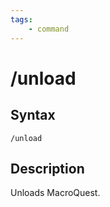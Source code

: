 ```yaml
---
tags:
    - command
---
```

# /unload

## Syntax
<!--cmd-syntax-start-->
```eqcommand
/unload
```
<!--cmd-syntax-end-->

## Description
<!--cmd-desc-start-->
Unloads MacroQuest.
<!--cmd-desc-end-->
